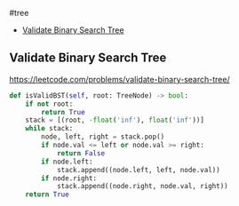#tree

+ [Validate Binary Search Tree](#validate-binary-search-tree)

## Validate Binary Search Tree

https://leetcode.com/problems/validate-binary-search-tree/

```python
def isValidBST(self, root: TreeNode) -> bool:
    if not root:
        return True
    stack = [(root, -float('inf'), float('inf'))]
    while stack:
        node, left, right = stack.pop()
        if node.val <= left or node.val >= right:
            return False
        if node.left:
            stack.append((node.left, left, node.val))
        if node.right:
            stack.append((node.right, node.val, right))
    return True

```